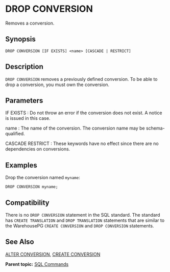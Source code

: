 # DROP CONVERSION 

Removes a conversion.

## <a id="section2"></a>Synopsis 

``` {#sql_command_synopsis}
DROP CONVERSION [IF EXISTS] <name> [CASCADE | RESTRICT]
```

## <a id="section3"></a>Description 

`DROP CONVERSION` removes a previously defined conversion. To be able to drop a conversion, you must own the conversion.

## <a id="section4"></a>Parameters 

IF EXISTS
:   Do not throw an error if the conversion does not exist. A notice is issued in this case.

name
:   The name of the conversion. The conversion name may be schema-qualified.

CASCADE
RESTRICT
:   These keywords have no effect since there are no dependencies on conversions.

## <a id="section5"></a>Examples 

Drop the conversion named `myname`:

```
DROP CONVERSION myname;
```

## <a id="section6"></a>Compatibility 

There is no `DROP CONVERSION` statement in the SQL standard. The standard has `CREATE TRANSLATION` and `DROP TRANSLATION` statements that are similar to the WarehousePG `CREATE CONVERSION` and `DROP CONVERSION` statements.

## <a id="section7"></a>See Also 

[ALTER CONVERSION](ALTER_CONVERSION.html), [CREATE CONVERSION](CREATE_CONVERSION.html)

**Parent topic:** [SQL Commands](../sql_commands/sql_ref.html)


